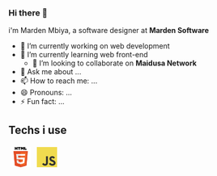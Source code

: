 ### Hi there 👋
<p> i'm Marden Mbiya, a software designer at <strong>Marden Software</strong </p>

<!--
**Mardenmbiya/Mardenmbiya** is a ✨ _special_ ✨ repository because its `README.md` (this file) appears on your GitHub profile.

Here are some ideas to get you started:-->

- 🔭 I’m currently working on web development
- 🌱 I’m currently learning web front-end
  - 👯 I’m looking to collaborate on <strong>Maidusa Network</strong>
- 💬 Ask me about ...
- 📫 How to reach me: ...
- 😄 Pronouns: ...
- ⚡ Fun fact: ...

## Techs i use
  <p>
    <img src="https://raw.githubusercontent.com/github/explore/80688e429a7d4ef2fca1e82350fe8e3517d3494d/topics/html/html.png" alt="Python" height="40" style="vertical-align:top; margin:4px">
<img src="https://raw.githubusercontent.com/github/explore/80688e429a7d4ef2fca1e82350fe8e3517d3494d/topics/javascript/javascript.png" alt="Python" height="40" style="vertical-align:top; margin:4px">
  </p>
